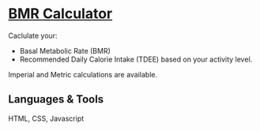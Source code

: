 # [BMR Calculator](https://kiransahmbi.github.io/bmr-calculator)

Caclulate your:
 - Basal Metabolic Rate (BMR)
 - Recommended Daily Calorie Intake (TDEE) based on your activity level.

Imperial and Metric calculations are available.

## Languages & Tools
HTML, CSS, Javascript
